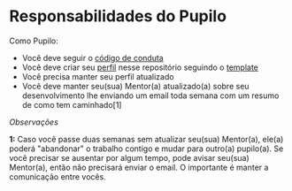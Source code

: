 # Responsabilidades do Pupilo

Como Pupilo:

* Você deve seguir o [código de conduta](/CONDUTA.md)
* Você deve criar seu [perfil](/pupilos) nesse repositório seguindo o [template](/pupilos/pupilo_template.md)
* Você precisa manter seu perfil atualizado
* Você deve manter seu(sua) Mentor(a) atualizado(a) sobre seu desenvolvimento lhe enviando um email toda semana com um resumo de como tem caminhado[1]

*Observações*

**1:** Caso você passe duas semanas sem atualizar seu(sua) Mentor(a), ele(a) poderá "abandonar" o trabalho contigo e mudar para outro(a) pupilo(a).
Se você precisar se ausentar por algum tempo, pode avisar seu(sua) Mentor(a), então não precisará enviar o email.
O importante é manter a comunicação entre vocês.
